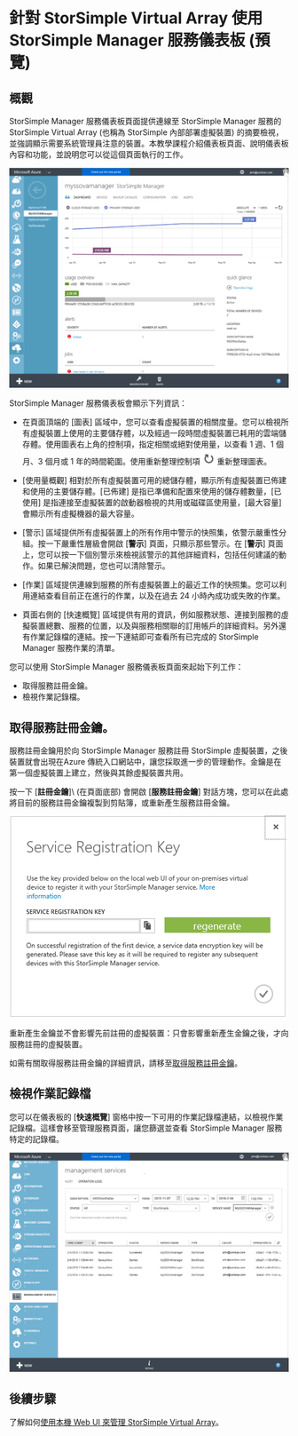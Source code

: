 <properties 
   pageTitle="StorSimple Manager 服務儀表板 - Virtual Array | Microsoft Azure"
   description="描述 StorSimple Manager 服務儀表板，以及如何使用它來監視 StorSimple Virtual Array 解決方案的健全狀況。"
   services="storsimple"
   documentationCenter=""
   authors="SharS"
   manager="carmonm"
   editor="" />
<tags 
   ms.service="storsimple"
   ms.devlang="na"
   ms.topic="article"
   ms.tgt_pltfrm="na"
   ms.workload="na"
   ms.date="02/18/2016"
   ms.author="v-sharos" />

# 針對 StorSimple Virtual Array 使用 StorSimple Manager 服務儀表板 (預覽)

## 概觀

StorSimple Manager 服務儀表板頁面提供連線至 StorSimple Manager 服務的 StorSimple Virtual Array (也稱為 StorSimple 內部部署虛擬裝置) 的摘要檢視，並強調顯示需要系統管理員注意的裝置。本教學課程介紹儀表板頁面、說明儀表板內容和功能，並說明您可以從這個頁面執行的工作。

![服務儀表板](./media/storsimple-ova-service-dashboard/dashboard1.png)

StorSimple Manager 服務儀表板會顯示下列資訊：

- 在頁面頂端的 [圖表] 區域中，您可以查看虛擬裝置的相關度量。您可以檢視所有虛擬裝置上使用的主要儲存體，以及經過一段時間虛擬裝置已耗用的雲端儲存體。使用圖表右上角的控制項，指定相關或絕對使用量，以查看 1 週、1 個月、3 個月或 1 年的時間範圍。使用重新整理控制項 ![重新整理控制項](./media/storsimple-ova-service-dashboard/refresh-control.png) 重新整理圖表。

- [使用量概觀] 相對於所有虛擬裝置可用的總儲存體，顯示所有虛擬裝置已佈建和使用的主要儲存體。[已佈建] 是指已準備和配置來使用的儲存體數量，[已使用] 是指連接至虛擬裝置的啟動器檢視的共用或磁碟區使用量，[最大容量] 會顯示所有虛擬機器的最大容量。

- [警示] 區域提供所有虛擬裝置上的所有作用中警示的快照集，依警示嚴重性分組。按一下嚴重性層級會開啟 [**警示**] 頁面，只顯示那些警示。在 [**警示**] 頁面上，您可以按一下個別警示來檢視該警示的其他詳細資料，包括任何建議的動作。如果已解決問題，您也可以清除警示。

- [作業] 區域提供連線到服務的所有虛擬裝置上的最近工作的快照集。您可以利用連結查看目前正在進行的作業，以及在過去 24 小時內成功或失敗的作業。

- 頁面右側的 [快速概覽] 區域提供有用的資訊，例如服務狀態、連接到服務的虛擬裝置總數、服務的位置，以及與服務相關聯的訂用帳戶的詳細資料。另外還有作業記錄檔的連結。按一下連結即可查看所有已完成的 StorSimple Manager 服務作業的清單。

您可以使用 StorSimple Manager 服務儀表板頁面來起始下列工作：

- 取得服務註冊金鑰。
- 檢視作業記錄檔。

## 取得服務註冊金鑰。

服務註冊金鑰用於向 StorSimple Manager 服務註冊 StorSimple 虛擬裝置，之後裝置就會出現在Azure 傳統入口網站中，讓您採取進一步的管理動作。金鑰是在第一個虛擬裝置上建立，然後與其餘虛擬裝置共用。

按一下 [**註冊金鑰**]\ (在頁面底部) 會開啟 [**服務註冊金鑰**] 對話方塊，您可以在此處將目前的服務註冊金鑰複製到剪貼簿，或重新產生服務註冊金鑰。

![註冊金鑰](./media/storsimple-ova-service-dashboard/service-dashboard3.png)

重新產生金鑰並不會影響先前註冊的虛擬裝置：只會影響重新產生金鑰之後，才向服務註冊的虛擬裝置。

如需有關取得服務註冊金鑰的詳細資訊，請移至[取得服務註冊金鑰](storsimple-ova-manage-service.md#get-the-service-registration-key)。

## 檢視作業記錄檔

您可以在儀表板的 [**快速概覽**] 窗格中按一下可用的作業記錄檔連結，以檢視作業記錄檔。這樣會移至管理服務頁面，讓您篩選並查看 StorSimple Manager 服務特定的記錄檔。

![作業記錄](./media/storsimple-ova-service-dashboard/ops-log.png)

## 後續步驟

了解如何[使用本機 Web UI 來管理 StorSimple Virtual Array](storsimple-ova-web-ui-admin.md)。

<!----HONumber=AcomDC_0224_2016-->
